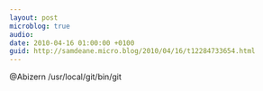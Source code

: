 ```yaml
---
layout: post
microblog: true
audio: 
date: 2010-04-16 01:00:00 +0100
guid: http://samdeane.micro.blog/2010/04/16/t12284733654.html
---
```

@Abizern /usr/local/git/bin/git
